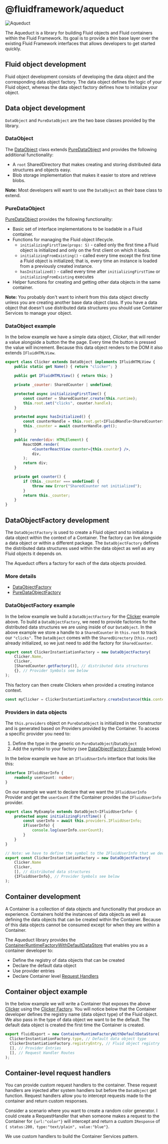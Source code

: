 # @fluidframework/aqueduct

![Aqueduct](https://publicdomainvectors.org/photos/johnny-automatic-Roman-aqueducts.png)

The Aqueduct is a library for building Fluid objects and Fluid containers within the Fluid Framework. Its goal is to
provide a thin base layer over the existing Fluid Framework interfaces that allows developers to get started quickly.

## Fluid object development

Fluid object development consists of developing the data object and the corresponding data object factory. The data
object defines the logic of your Fluid object, whereas the data object factory defines how to initialize your object.

## Data object development

`DataObject` and `PureDataObject` are the two base classes provided by the library.

### DataObject

The [DataObject][] class extends [PureDataObject](#puredataobject) and provides the following additional functionality:

-   A `root` SharedDirectory that makes creating and storing distributed data structures and objects easy.
-   Blob storage implementation that makes it easier to store and retrieve blobs.

**Note:** Most developers will want to use the `DataObject` as their base class to extend.

### PureDataObject

[PureDataObject][] provides the following functionality:

-   Basic set of interface implementations to be loadable in a Fluid container.
-   Functions for managing the Fluid object lifecycle.
    -   `initializingFirstTime(props: S)` - called only the first time a Fluid object is initialized and only on the first
        client on which it loads.
    -   `initializingFromExisting()` - called every time except the first time a Fluid object is initialized; that is, every
        time an instance is loaded from a previously created instance.
    -   `hasInitialized()` - called every time after `initializingFirstTime` or `initializingFromExisting` executes
-   Helper functions for creating and getting other data objects in the same container.

**Note:** You probably don't want to inherit from this data object directly unless you are creating another base data
object class. If you have a data object that doesn't use distributed data structures you should use Container Services
to manage your object.

### DataObject example

In the below example we have a simple data object, _Clicker_, that will render a value alongside a button the the page.
Every time the button is pressed the value will increment. Because this data object renders to the DOM it also extends
`IFluidHTMLView`.

```jsx
export class Clicker extends DataObject implements IFluidHTMLView {
    public static get Name() { return "clicker"; }

    public get IFluidHTMLView() { return this; }

    private _counter: SharedCounter | undefined;

    protected async initializingFirstTime() {
        const counter = SharedCounter.create(this.runtime);
        this.root.set("clicks", counter.handle);
    }

    protected async hasInitialized() {
        const counterHandle = this.root.get<IFluidHandle<SharedCounter>>("clicks");
        this._counter = await counterHandle.get();
    }

    public render(div: HTMLElement) {
        ReactDOM.render(
            <CounterReactView counter={this.counter} />,
            div,
        );
        return div;
    }

    private get counter() {
        if (this._counter === undefined) {
            throw new Error("SharedCounter not initialized");
        }
        return this._counter;
    }
}
```

## DataObjectFactory development

The `DataObjectFactory` is used to create a Fluid object and to initialize a data object within the context of a
Container. The factory can live alongside a data object or within a different package. The `DataObjectFactory` defines
the distributed data structures used within the data object as well as any Fluid objects it depends on.

The Aqueduct offers a factory for each of the data objects provided.

### More details

-   [DataObjectFactory][]
-   [PureDataObjectFactory][]

### DataObjectFactory example

In the below example we build a `DataObjectFactory` for the [Clicker](#dataobject-example) example above. To build a
`DataObjectFactory`, we need to provide factories for the distributed data structures we are using inside of our
`DataObject`. In the above example we store a handle to a `SharedCounter` in `this.root` to track our `"clicks"`. The
`DataObject` comes with the `SharedDirectory` (`this.root`) already initialized, so we just need to add the factory for
`SharedCounter`.

```typescript
export const ClickerInstantiationFactory = new DataObjectFactory(
	Clicker.Name,
	Clicker,
	[SharedCounter.getFactory()], // distributed data structures
	{}, // Provider Symbols see below
);
```

This factory can then create Clickers when provided a creating instance context.

```typescript
const myClicker = ClickerInstantiationFactory.createInstance(this.context) as Clicker;
```

### Providers in data objects

The `this.providers` object on `PureDataObject` is initialized in the constructor and is generated based on Providers
provided by the Container. To access a specific provider you need to:

1. Define the type in the generic on `PureDataObject`/`DataObject`
2. Add the symbol to your factory (see [DataObjectFactory Example](#dataobjectfactory-example) below)

In the below example we have an `IFluidUserInfo` interface that looks like this:

```typescript
interface IFluidUserInfo {
	readonly userCount: number;
}
```

On our example we want to declare that we want the `IFluidUserInfo` Provider and get the `userCount` if the Container
provides the `IFluidUserInfo` provider.

```typescript
export class MyExample extends DataObject<IFluidUserInfo> {
    protected async initializingFirstTime() {
        const userInfo = await this.providers.IFluidUserInfo;
        if(userInfo) {
            console.log(userInfo.userCount);
        }
    }
}

// Note: we have to define the symbol to the IFluidUserInfo that we declared above. This is compile time checked.
export const ClickerInstantiationFactory = new DataObjectFactory(
    Clicker.Name
    Clicker,
    [], // distributed data structures
    {IFluidUserInfo}, // Provider Symbols see below
);
```

## Container development

A Container is a collection of data objects and functionality that produce an experience. Containers hold the instances
of data objects as well as defining the data objects that can be created within the Container. Because of this data
objects cannot be consumed except for when they are within a Container.

The Aqueduct library provides the [ContainerRuntimeFactoryWithDefaultDataStore][] that enables you as a container
developer to:

-   Define the registry of data objects that can be created
-   Declare the default data object
-   Use provider entries
-   Declare Container level [Request Handlers](#container-level-request-handlers)

## Container object example

In the below example we will write a Container that exposes the above [Clicker](#dataobject-example) using the
[Clicker Factory](#dataobjectfactory-example). You will notice below that the Container developer defines the
registry name (data object type) of the Fluid object. We also pass in the type of data object we want to be the default.
The default data object is created the first time the Container is created.

```typescript
export fluidExport = new ContainerRuntimeFactoryWithDefaultDataStore(
  ClickerInstantiationFactory.type, // Default data object type
  ClickerInstantiationFactory.registryEntry, // Fluid object registry
  [], // Provider Entries
  [], // Request Handler Routes
);
```

## Container-level request handlers

You can provide custom request handlers to the container. These request handlers are injected after system handlers but
before the `DataObject` get function. Request handlers allow you to intercept requests made to the container and return
custom responses.

Consider a scenario where you want to create a random color generator. I could create a RequestHandler that when someone
makes a request to the Container for `{url:"color"}` will intercept and return a custom `IResponse` of `{ status:200, type:"text/plain", value:"blue"}`.

We use custom handlers to build the Container Services pattern.

<!-- Links -->

[containerruntimefactorywithdefaultdatastore]: https://github.com/microsoft/FluidFramework/blob/main/packages/framework/aqueduct/src/containerRuntimeFactories/containerRuntimeFactoryWithDefaultDataStore.ts
[dataobject]: https://github.com/microsoft/FluidFramework/blob/main/packages/framework/aqueduct/src/data-objects/dataObject.ts
[dataobjectfactory]: https://github.com/microsoft/FluidFramework/blob/main/packages/framework/aqueduct/src/data-object-factories/dataObjectFactory.ts
[puredataobject]: https://github.com/microsoft/FluidFramework/blob/main/packages/framework/aqueduct/src/data-object-factories/pureDataObject.ts
[puredataobjectfactory]: https://github.com/microsoft/FluidFramework/blob/main/packages/framework/aqueduct/src/data-object-factories/pureDataObjectFactory.ts
